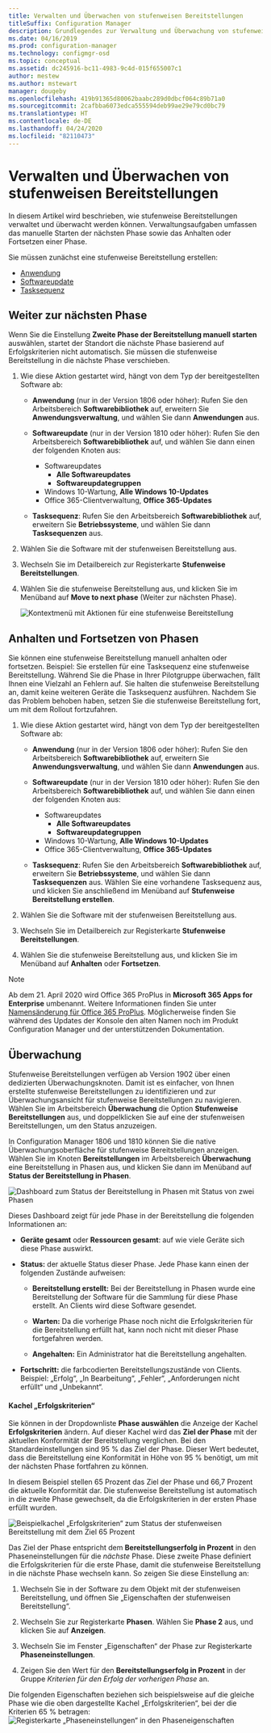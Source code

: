 ```yaml
---
title: Verwalten und Überwachen von stufenweisen Bereitstellungen
titleSuffix: Configuration Manager
description: Grundlegendes zur Verwaltung und Überwachung von stufenweisen Bereitstellungen für Software in Configuration Manager.
ms.date: 04/16/2019
ms.prod: configuration-manager
ms.technology: configmgr-osd
ms.topic: conceptual
ms.assetid: dc245916-bc11-4983-9c4d-015f655007c1
author: mestew
ms.author: mstewart
manager: dougeby
ms.openlocfilehash: 419b91365d80062baabc289d0dbcf064c89b71a0
ms.sourcegitcommit: 2cafbba6073edca555594deb99ae29e79cd0bc79
ms.translationtype: HT
ms.contentlocale: de-DE
ms.lasthandoff: 04/24/2020
ms.locfileid: "82110473"
---
```

# <a name="manage-and-monitor-phased-deployments"></a>Verwalten und Überwachen von stufenweisen Bereitstellungen

In diesem Artikel wird beschrieben, wie stufenweise Bereitstellungen verwaltet und überwacht werden können. Verwaltungsaufgaben umfassen das manuelle Starten der nächsten Phase sowie das Anhalten oder Fortsetzen einer Phase. 

Sie müssen zunächst eine stufenweise Bereitstellung erstellen: 
- [Anwendung](create-phased-deployment-for-task-sequence.md?toc=/sccm/apps/toc.json&bc=/sccm/apps/breadcrumb/toc.json)  
- [Softwareupdate](create-phased-deployment-for-task-sequence.md?toc=/sccm/sum/toc.json&bc=/sccm/sum/breadcrumb/toc.json)  
- [Tasksequenz](create-phased-deployment-for-task-sequence.md)  



## <a name="move-to-the-next-phase"></a><a name="bkmk_move"></a> Weiter zur nächsten Phase

Wenn Sie die Einstellung **Zweite Phase der Bereitstellung manuell starten** auswählen, startet der Standort die nächste Phase basierend auf Erfolgskriterien nicht automatisch. Sie müssen die stufenweise Bereitstellung in die nächste Phase verschieben.  

1. Wie diese Aktion gestartet wird, hängt von dem Typ der bereitgestellten Software ab:  

    - **Anwendung** (nur in der Version 1806 oder höher): Rufen Sie den Arbeitsbereich **Softwarebibliothek** auf, erweitern Sie **Anwendungsverwaltung**, und wählen Sie dann **Anwendungen** aus.   

    - **Softwareupdate** (nur in der Version 1810 oder höher): Rufen Sie den Arbeitsbereich **Softwarebibliothek** auf, und wählen Sie dann einen der folgenden Knoten aus:    
        - Softwareupdates  
            - **Alle Softwareupdates**  
            - **Softwareupdategruppen**   
        - Windows 10-Wartung, **Alle Windows 10-Updates**  
        - Office 365-Clientverwaltung, **Office 365-Updates**  

    - **Tasksequenz**: Rufen Sie den Arbeitsbereich **Softwarebibliothek** auf, erweitern Sie **Betriebssysteme**, und wählen Sie dann **Tasksequenzen** aus.   

2. Wählen Sie die Software mit der stufenweisen Bereitstellung aus.  

3. Wechseln Sie im Detailbereich zur Registerkarte **Stufenweise Bereitstellungen**.  

4. Wählen Sie die stufenweise Bereitstellung aus, und klicken Sie im Menüband auf **Move to next phase** (Weiter zur nächsten Phase).  

    ![Kontextmenü mit Aktionen für eine stufenweise Bereitstellung](media/Suspend-phased-deployment.PNG)



## <a name="suspend-and-resume-phases"></a><a name="bkmk_suspend"></a> Anhalten und Fortsetzen von Phasen 

Sie können eine stufenweise Bereitstellung manuell anhalten oder fortsetzen. Beispiel: Sie erstellen für eine Tasksequenz eine stufenweise Bereitstellung. Während Sie die Phase in Ihrer Pilotgruppe überwachen, fällt Ihnen eine Vielzahl an Fehlern auf. Sie halten die stufenweise Bereitstellung an, damit keine weiteren Geräte die Tasksequenz ausführen. Nachdem Sie das Problem behoben haben, setzen Sie die stufenweise Bereitstellung fort, um mit dem Rollout fortzufahren. 

1. Wie diese Aktion gestartet wird, hängt von dem Typ der bereitgestellten Software ab:  

    - **Anwendung** (nur in der Version 1806 oder höher): Rufen Sie den Arbeitsbereich **Softwarebibliothek** auf, erweitern Sie **Anwendungsverwaltung**, und wählen Sie dann **Anwendungen** aus.   

    - **Softwareupdate** (nur in der Version 1810 oder höher): Rufen Sie den Arbeitsbereich **Softwarebibliothek** auf, und wählen Sie dann einen der folgenden Knoten aus:    
        - Softwareupdates  
            - **Alle Softwareupdates**  
            - **Softwareupdategruppen**   
        - Windows 10-Wartung, **Alle Windows 10-Updates**  
        - Office 365-Clientverwaltung, **Office 365-Updates**  

    - **Tasksequenz**: Rufen Sie den Arbeitsbereich **Softwarebibliothek** auf, erweitern Sie **Betriebssysteme**, und wählen Sie dann **Tasksequenzen** aus. Wählen Sie eine vorhandene Tasksequenz aus, und klicken Sie anschließend im Menüband auf **Stufenweise Bereitstellung erstellen**.  

2. Wählen Sie die Software mit der stufenweisen Bereitstellung aus.  

3. Wechseln Sie im Detailbereich zur Registerkarte **Stufenweise Bereitstellungen**.  

4. Wählen Sie die stufenweise Bereitstellung aus, und klicken Sie im Menüband auf **Anhalten** oder **Fortsetzen**. 

> [!NOTE]
> Ab dem 21. April 2020 wird Office 365 ProPlus in **Microsoft 365 Apps for Enterprise** umbenannt. Weitere Informationen finden Sie unter [Namensänderung für Office 365 ProPlus](https://docs.microsoft.com/deployoffice/name-change). Möglicherweise finden Sie während des Updates der Konsole den alten Namen noch im Produkt Configuration Manager und der unterstützenden Dokumentation. 

<!-- Removed for 1806, need to clarify behavior with engineering
When you suspend a phased deployment, it sets the available and deadline times on the active deployments to a future time. When you resume, it generates a new schedule based on when you resume the phased deployment. The new schedule helps to avoid problems if you resume after the original deadline. For example, the initial schedule has the required deadline seven days after the deployment is available. You suspend it on the second day. If you aren't ready to resume it until day eight, you don't want the deployment to be immediately past the deadline. So it generates a new deadline starting from when you resume the phased deployment on day eight. 
-->


## <a name="monitor"></a><a name="bkmk_monitor"></a> Überwachung
<!--1358577-->
Stufenweise Bereitstellungen verfügen ab Version 1902 über einen dedizierten Überwachungsknoten. Damit ist es einfacher, von Ihnen erstellte stufenweise Bereitstellungen zu identifizieren und zur Überwachungsansicht für stufenweise Bereitstellungen zu navigieren. Wählen Sie im Arbeitsbereich **Überwachung** die Option **Stufenweise Bereitstellungen** aus, und doppelklicken Sie auf eine der stufenweisen Bereitstellungen, um den Status anzuzeigen. <!--3555949-->

In Configuration Manager 1806 und 1810 können Sie die native Überwachungsoberfläche für stufenweise Bereitstellungen anzeigen. Wählen Sie im Knoten **Bereitstellungen** im Arbeitsbereich **Überwachung** eine Bereitstellung in Phasen aus, und klicken Sie dann im Menüband auf **Status der Bereitstellung in Phasen**.

![Dashboard zum Status der Bereitstellung in Phasen mit Status von zwei Phasen](media/1358577-phased-deployment-status.png)

Dieses Dashboard zeigt für jede Phase in der Bereitstellung die folgenden Informationen an:  

- **Geräte gesamt** oder **Ressourcen gesamt**: auf wie viele Geräte sich diese Phase auswirkt.  

- **Status:** der aktuelle Status dieser Phase. Jede Phase kann einen der folgenden Zustände aufweisen:  

    - **Bereitstellung erstellt:** Bei der Bereitstellung in Phasen wurde eine Bereitstellung der Software für die Sammlung für diese Phase erstellt. An Clients wird diese Software gesendet.  

    - **Warten:** Da die vorherige Phase noch nicht die Erfolgskriterien für die Bereitstellung erfüllt hat, kann noch nicht mit dieser Phase fortgefahren werden.  

    - **Angehalten:** Ein Administrator hat die Bereitstellung angehalten.  

- **Fortschritt:** die farbcodierten Bereitstellungszustände von Clients. Beispiel: „Erfolg“, „In Bearbeitung“, „Fehler“, „Anforderungen nicht erfüllt“ und „Unbekannt“. 

#### <a name="success-criteria-tile"></a>Kachel „Erfolgskriterien“

Sie können in der Dropdownliste **Phase auswählen** die Anzeige der Kachel **Erfolgskriterien** ändern. Auf dieser Kachel wird das **Ziel der Phase** mit der aktuellen Konformität der Bereitstellung verglichen. Bei den Standardeinstellungen sind 95 % das Ziel der Phase. Dieser Wert bedeutet, dass die Bereitstellung eine Konformität in Höhe von 95 % benötigt, um mit der nächsten Phase fortfahren zu können.

In diesem Beispiel stellen 65 Prozent das Ziel der Phase und 66,7 Prozent die aktuelle Konformität dar. Die stufenweise Bereitstellung ist automatisch in die zweite Phase gewechselt, da die Erfolgskriterien in der ersten Phase erfüllt wurden.  

   ![Beispielkachel „Erfolgskriterien“ zum Status der stufenweisen Bereitstellung mit dem Ziel 65 Prozent](media/pod-status-success-criteria-tile.png)

Das Ziel der Phase entspricht dem **Bereitstellungserfolg in Prozent** in den Phaseneinstellungen für die *nächste* Phase. Diese zweite Phase definiert die Erfolgskriterien für die erste Phase, damit die stufenweise Bereitstellung in die nächste Phase wechseln kann. So zeigen Sie diese Einstellung an: 

1. Wechseln Sie in der Software zu dem Objekt mit der stufenweisen Bereitstellung, und öffnen Sie „Eigenschaften der stufenweisen Bereitstellung“.  

2. Wechseln Sie zur Registerkarte **Phasen**. Wählen Sie **Phase 2** aus, und klicken Sie auf **Anzeigen**.  

3. Wechseln Sie im Fenster „Eigenschaften“ der Phase zur Registerkarte **Phaseneinstellungen**.  

4. Zeigen Sie den Wert für den **Bereitstellungserfolg in Prozent** in der Gruppe *Kriterien für den Erfolg der vorherigen Phase* an.  

Die folgenden Eigenschaften beziehen sich beispielsweise auf die gleiche Phase wie die oben dargestellte Kachel „Erfolgskriterien“, bei der die Kriterien 65 % betragen:  
![Registerkarte „Phaseneinstellungen“ in den Phaseneigenschaften](media/phase-properties-phase-settings.png)

